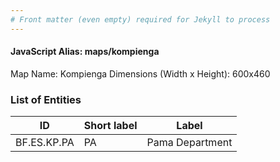 ```yaml
---
# Front matter (even empty) required for Jekyll to process
---
```


#### JavaScript Alias: maps/kompienga

Map Name: Kompienga
Dimensions (Width x Height): 600x460

### List of Entities

ID | Short label | Label
---|---|---|
BF.ES.KP.PA|PA|Pama Department
